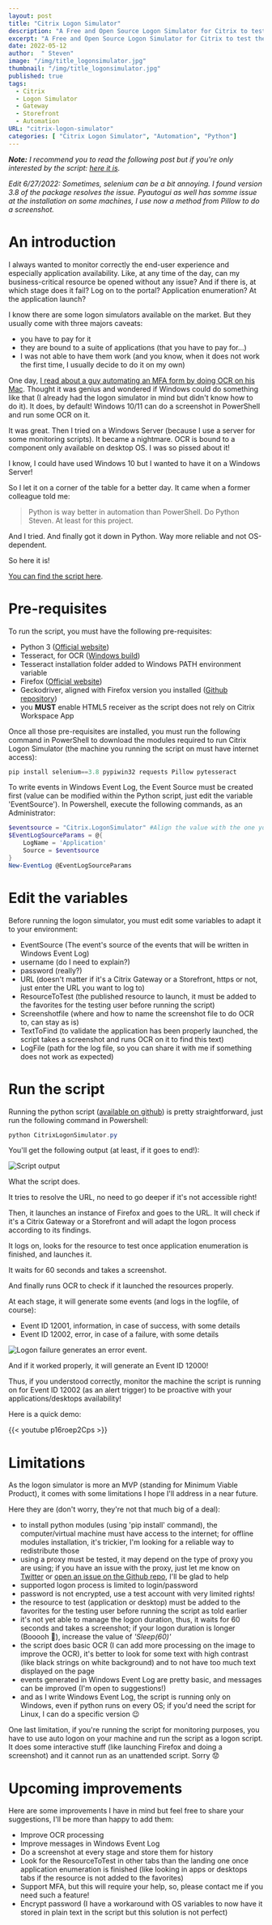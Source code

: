 ```yaml
---
layout: post
title: "Citrix Logon Simulator"
description: "A Free and Open Source Logon Simulator for Citrix to test the launch of any published application or desktop, through a Citrix Gateway or Citrix Storefront"
excerpt: "A Free and Open Source Logon Simulator for Citrix to test the launch of any published application or desktop, through a Citrix Gateway or Citrix Storefront"
date: 2022-05-12
author:  " Steven"
image: "/img/title_logonsimulator.jpg"
thumbnail: "/img/title_logonsimulator.jpg"
published: true 
tags:
  - Citrix
  - Logon Simulator
  - Gateway
  - Storefront
  - Automation
URL: "citrix-logon-simulator"
categories: [ "Citrix Logon Simulator", "Automation", "Python"]    
---
```


***Note:** I recommend you to read the following post but if you're only interested by the script: [here it is](https://github.com/SLemonier/Citrix-Logon-Simulator).*

*Edit 6/27/2022: Sometimes, selenium can be a bit annoying. I found version 3.8 of the package resolves the issue. Pyautogui as well has somme issue at the installation on some machines, I use now a method from Pillow to do a screenshot.*

# An introduction

I always wanted to monitor correctly the end-user experience and especially application availability. Like, at any time of the day, can my business-critical resource be opened without any issue? And if there is, at which stage does it fail? Log on to the portal? Application enumeration? At the application launch?

I know there are some logon simulators available on the market. But they usually come with three majors caveats:
- you have to pay for it
- they are bound to a suite of applications (that you have to pay for...)
- I was not able to have them work (and you know, when it does not work the first time, I usually decide to do it on my own)

One day, [I read about a guy automating an MFA form by doing OCR on his Mac](https://tyler.io/lets-reimplement-an-amazing-first-party-feature-in-the-dumbest-way-possible/). Thought it was genius and wondered if Windows could do something like that (I already had the logon simulator in mind but didn't know how to do it). It does, by default! Windows 10/11 can do a screenshot in PowerShell and run some OCR on it.

It was great. Then I tried on a Windows Server (because I use a server for some monitoring scripts). It became a nightmare. OCR is bound to a component only available on desktop OS. I was so pissed about it!

I know, I could have used Windows 10 but I wanted to have it on a Windows Server!

So I let it on a corner of the table for a better day. It came when a former colleague told me:

> Python is way better in automation than PowerShell. Do Python Steven. At least for this project.

And I tried. And finally got it down in Python. Way more reliable and not OS-dependent.

So here it is!

[You can find the script here](https://github.com/SLemonier/Citrix-Logon-Simulator).

# Pre-requisites

To run the script, you must have the following pre-requisites:

- Python 3 ([Official website](https://www.python.org/downloads/))
- Tesseract, for OCR ([Windows build](https://github.com/UB-Mannheim/tesseract/wiki))
- Tesseract installation folder added to Windows PATH environment variable
- Firefox ([Official website](https://www.mozilla.org/en-US/firefox/new/)) 
- Geckodriver, aligned with Firefox version you installed ([Github repository](https://github.com/mozilla/geckodriver/releases))
- you **MUST** enable HTML5 receiver as the script does not rely on Citrix Workspace App

Once all those pre-requisites are installed, you must run the following command in PowerShell to download the modules required to run Citrix Logon Simulator (the machine you running the script on must have internet access):

```Python
pip install selenium==3.8 pypiwin32 requests Pillow pytesseract
```

To write events in Windows Event Log, the Event Source must be created first (value can be modified within the Python script, just edit the variable 'EventSource'). In Powershell, execute the following commands, as an Administrator:
```PowerShell
$eventsource = "Citrix.LogonSimulator" #Align the value with the one you edited in the Python script
$EventLogSourceParams = @{
    LogName = 'Application'
    Source = $eventsource
}
New-EventLog @EventLogSourceParams
```

# Edit the variables

Before running the logon simulator, you must edit some variables to adapt it to your environment:
- EventSource (The event's source of the events that will be written in Windows Event Log)
- username (do I need to explain?)
- password (really?)
- URL (doesn't matter if it's a Citrix Gateway or a Storefront, https or not, just enter the URL you want to log to)
- ResourceToTest (the published resource to launch, it must be added to the favorites for the testing user before running the script)
- Screenshotfile (where and how to name the screenshot file to do OCR to, can stay as is)
- TextToFind (to validate the application has been properly launched, the script takes a screenshot and runs OCR on it to find this text)
- LogFile (path for the log file, so you can share it with me if something does not work as expected)

# Run the script

Running the python script ([available on github](https://github.com/SLemonier/Citrix-Logon-Simulator)) is pretty straightforward, just run the following command in Powershell:

```PowerShell
python CitrixLogonSimulator.py
```

You'll get the following output (at least, if it goes to end!):

![Script output](Script_output.png "Script output... when the resource launched properly!")

What the script does.

It tries to resolve the URL, no need to go deeper if it's not accessible right!

Then, it launches an instance of Firefox and goes to the URL. It will check if it's a Citrix Gateway or a Storefront and will adapt the logon process according to its findings.

It logs on, looks for the resource to test once application enumeration is finished, and launches it.

It waits for 60 seconds and takes a screenshot.

And finally runs OCR to check if it launched the resources properly.

At each stage, it will generate some events (and logs in the logfile, of course):
- Event ID 12001, information, in case of success, with some details
- Event ID 12002, error, in case of a failure, with some details

![Logon failure generates an error event.](Logon-Failure.png "Logon failure generates an error event.")

And if it worked properly, it will generate an Event ID 12000!

Thus, if you understood correctly, monitor the machine the script is running on for Event ID 12002 (as an alert trigger) to be proactive with your applications/desktops availability!

Here is a quick demo:

{{< youtube p16roep2Cps >}}

# Limitations  

As the logon simulator is more an MVP (standing for Minimum Viable Product), it comes with some limitations I hope I'll address in a near future.

Here they are (don't worry, they're not that much big of a deal):
- to install python modules (using 'pip install' command), the computer/virtual machine must have access to the internet; for offline modules installation, it's trickier, I'm looking for a reliable way to redistribute those
- using a proxy must be tested, it may depend on the type of proxy you are using; if you have an issue with the proxy, just let me know on [Twitter](https://twitter.com/StevenLemonier) or [open an issue on the Github repo](https://github.com/SLemonier/Citrix-Logon-Simulator), I'll be glad to help
- supported logon process is limited to login/password
- password is not encrypted, use a test account with very limited rights!
- the resource to test (application or desktop) must be added to the favorites for the testing user before running the script as told earlier
- it's not yet able to manage the logon duration, thus, it waits for 60 seconds and takes a screenshot; if your logon duration is longer (Booooh 🤭), increase the value of *'Sleep(60)'*
- the script does basic OCR (I can add more processing on the image to improve the OCR), it's better to look for some text with high contrast (like black strings on white background) and to not have too much text displayed on the page
- events generated in Windows Event Log are pretty basic, and messages can be improved (I'm open to suggestions!)
- and as I write Windows Event Log, the script is running only on Windows, even if python runs on every OS; if you'd need the script for Linux, I can do a specific version 😉

One last limitation, if you're running the script for monitoring purposes, you have to use auto logon on your machine and run the script as a logon script. It does some interactive stuff (like launching Firefox and doing a screenshot) and it cannot run as an unattended script. Sorry 😟

# Upcoming improvements

Here are some improvements I have in mind but feel free to share your suggestions, I'll be more than happy to add them:

- Improve OCR processing
- Improve messages in Windows Event Log
- Do a screenshot at every stage and store them for history
- Look for the ResourceToTest in other tabs than the landing one once application enumeration is finished (like looking in apps or desktops tabs if the resource is not added to the favorites)
- Support MFA, but this will require your help, so, please contact me if you need such a feature!
- Encrypt password (I have a workaround with OS variables to now have it stored in plain text in the script but this solution is not perfect)